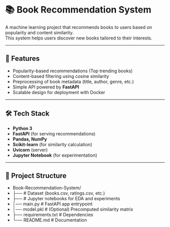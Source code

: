 # 📚 Book Recommendation System

A machine learning project that recommends books to users based on popularity and content similarity.  
This system helps users discover new books tailored to their interests.

---

## 🚀 Features
- Popularity-based recommendations (Top trending books)
- Content-based filtering using cosine similarity
- Preprocessing of book metadata (title, author, genre, etc.)
- Simple API powered by **FastAPI**
- Scalable design for deployment with Docker

---

## 🛠️ Tech Stack
- **Python 3**
- **FastAPI** (for serving recommendations)
- **Pandas, NumPy**
- **Scikit-learn** (for similarity calculation)
- **Uvicorn** (server)
- **Jupyter Notebook** (for experimentation)

---

## 📂 Project Structure
- Book-Recommendation-System/
- ├── # Dataset (books.csv, ratings.csv, etc.)
- ├── # Jupyter notebooks for EDA and experiments
- │── main.py # FastAPI app entrypoint
- │── model.pkl # (Optional) Precomputed similarity matrix
- ├── requirements.txt # Dependencies
- └── README.md # Documentation
